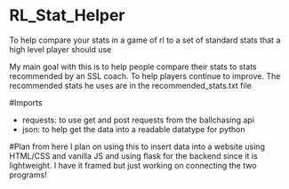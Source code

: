 # RL_Stat_Helper
To help compare your stats in a game of rl to a set of standard stats that a high level player should use

My main goal with this is to help people compare their stats to stats recommended by an SSL coach. To help players
continue to improve. The recommended stats he uses are in the recommended_stats.txt file

#Imports
  - requests: to use get and post requests from the ballchasing api
  - json: to help get the data into a readable datatype for python

#Plan from here
I plan on using this to insert data into a website using HTML/CSS and vanilla JS and using flask for the backend
since it is lightweight. I have it framed but just working on connecting the two programs!
